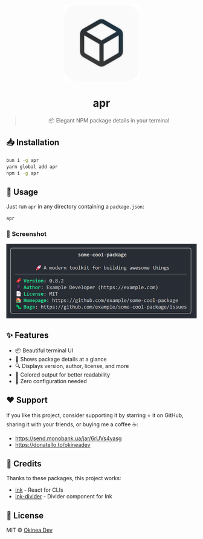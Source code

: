 <!-- markdownlint-capture -->
<!-- markdownlint-disable no-inline-html first-line-h1 heading-start-left -->
<div align="center">
  <a href="https://github.com/cli-stuff/apr">
    <img src="./assets/logo.svg" alt="apr" width="200" />
  </a>

  # apr

  > 📦 Elegant NPM package details in your terminal
</div>
<!-- markdownlint-restore -->

## 📥 Installation

```bash
bun i -g apr
yarn global add apr
npm i -g apr
```

## 🚀 Usage

Just run `apr` in any directory containing a `package.json`:

```bash
apr
```

### 📸 Screenshot

<!-- markdownlint-disable-next-line no-inline-html -->
<img src="./assets/example.png" alt="screenshot" width="600" />


## ✨ Features

- 📦 Beautiful terminal UI
- 🎯 Shows package details at a glance
- 🔍 Displays version, author, license, and more
- 🎨 Colored output for better readability
- 🚀 Zero configuration needed

## ❤️ Support

If you like this project, consider supporting it by starring ⭐ it on GitHub, sharing it with your friends, or buying me a coffee ☕:

- https://send.monobank.ua/jar/6rUVs4yasg
- https://donatello.to/okineadev

## 🙏 Credits

Thanks to these packages, this project works:

- [ink](https://github.com/vadimdemedes/ink) - React for CLIs
- [ink-divider](https://github.com/JureSotosek/ink-divider) - Divider component for Ink

## 📝 License

MIT © [Okinea Dev](https://github.com/okineadev)